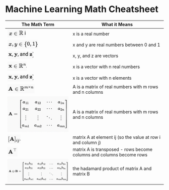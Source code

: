# Machine Learning Math Cheatsheet

| The Math Term | What it Means | 
|-|-|
| ![](images/realNumbers.png)| x is a real number |
|![](images/realNumbersBounds.png)|x and y are real numbers between 0 and 1| 
| ![](images/vectors.png)| x, y, and z are vectors| 
|![](images/realNumbersWithN.png) | x is a vector with n real numbers| 
| ![](images/vectors.png)| x is a vector with n elements | 
|![](images/matrix.png) | A is a matrix of real numbers with m rows and n columns| 
|![](images/fullMatrix.png) | A is a matrix of real numbers with m rows and n columns| 
| ![](images/matrixAt.png) | matrix A at element ij (so the value at row i and column j)| 
| ![](images/matrixTranspose.png) | matrix A is transposed - rows become columns and columns become rows| 
| ![](images/hadamardProduct.png) | the hadamard product of matrix A and matrix B| 
